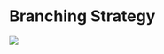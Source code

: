 # Branching Strategy
<img src="https://drive.google.com/uc?export=view&id=1gBjxABCCjKeK5sR6eA45e7SeKbB-VoAs"/>

